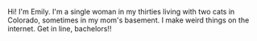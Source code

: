 Hi! I'm Emily. I'm a single woman in my thirties living with two cats in Colorado, sometimes in my mom's basement. I make weird things on the internet. Get in line, bachelors!!